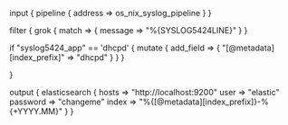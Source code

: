 
input {
    pipeline {
        address => os_nix_syslog_pipeline
    }
}

filter {
  grok {
    match => {
        message => "%{SYSLOG5424LINE}"
      }
  }

  if "syslog5424_app" == 'dhcpd' {
    mutate {
      add_field => { "[@metadata][index_prefix]" => "dhcpd" }
    }
  }  

}

output {
  elasticsearch {
    hosts => "http://localhost:9200"
    user => "elastic"
    password => "changeme"
    index => "%{[@metadata][index_prefix]}-%{+YYYY.MM}"
  }
}
